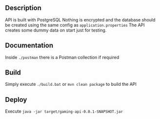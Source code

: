 ## Description

API is built with PostgreSQL
Nothing is encrypted and the database should be created using the same config as `application.properties`
The API creates some dummy data on start just for testing.

## Documentation

Inside ``./postman`` there is a Postman collection if required

## Build

Simply execute `./build.bat` or `mvn clean package` to build the API

## Deploy

Execute `java -jar target/gaming-api-0.0.1-SNAPSHOT.jar`